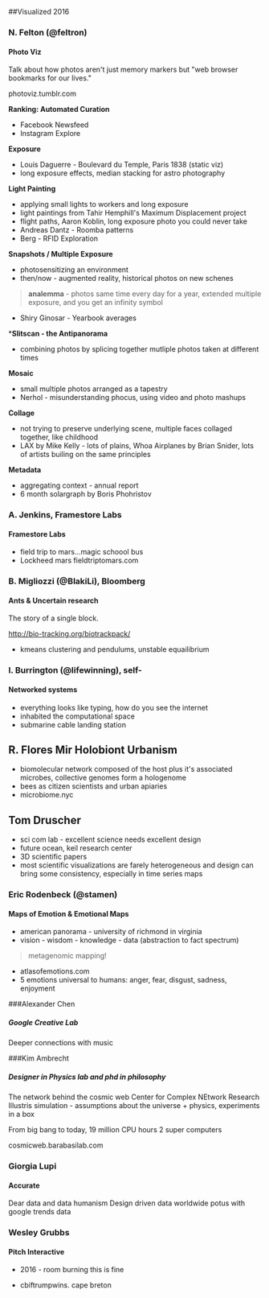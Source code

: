 ##Visualized 2016

### N. Felton (@feltron)
#### Photo Viz

Talk about how photos aren't just memory markers but "web browser bookmarks for our lives."

photoviz.tumblr.com


**Ranking: Automated Curation**

* Facebook Newsfeed
* Instagram Explore

**Exposure**

* Louis Daguerre - Boulevard du Temple, Paris 1838 (static viz)
* long exposure effects, median stacking for astro photography

**Light Painting**

* applying small lights to workers and long exposure
* light paintings from Tahir Hemphill's Maximum Displacement project
* flight paths, Aaron Koblin, long exposure photo you could never take
* Andreas Dantz - Roomba patterns
* Berg - RFID Exploration

**Snapshots / Multiple Exposure**

* photosensitizing an environment
* then/now - augmented reality, historical photos on new schenes

> **analemma** - photos same time every day for a year, extended multiple exposure, and you get an infinity symbol

* Shiry Ginosar - Yearbook averages 

***Slitscan - the Antipanorama**

* combining photos by splicing together mutliple photos taken at different times

**Mosaic**

* small multiple photos arranged as a tapestry
* Nerhol - misunderstanding phocus, using video and photo mashups

**Collage**

* not trying to preserve underlying scene, multiple faces collaged together, like childhood
* LAX by Mike Kelly - lots of plains, Whoa Airplanes by Brian Snider, lots of artists builing on the same principles

**Metadata**

* aggregating context - annual report
* 6 month solargraph by Boris Phohristov

### A. Jenkins, Framestore Labs
#### Framestore Labs

* field trip to mars...magic schoool bus
* Lockheed mars fieldtriptomars.com

### B. Migliozzi (@BlakiLi), Bloomberg
#### Ants & Uncertain research

The story of a single block.

http://bio-tracking.org/biotrackpack/

* kmeans clustering and pendulums, unstable equailibrium

### I. Burrington (@lifewinning), self-
#### Networked systems

* everything looks like typing, how do you see the internet
* inhabited the computational space 
* submarine cable landing station


## R. Flores Mir Holobiont Urbanism

* biomolecular network composed of the host plus it's associated microbes, collective genomes form a hologenome
* bees as citizen scientists and urban apiaries
* microbiome.nyc

## Tom Druscher

* sci com lab - excellent science needs excellent design
* future ocean, keil research center
* 3D scientific papers
* most scientific visualizations are farely heterogeneous and design can bring some consistency, especially in time series maps

### Eric Rodenbeck (@stamen)
#### Maps of Emotion & Emotional Maps

* american panorama - university of richmond in virginia
* vision - wisdom - knowledge - data (abstraction to fact spectrum)

> metagenomic mapping!

* atlasofemotions.com
* 5 emotions universal to humans: anger, fear, disgust, sadness, enjoyment

###Alexander Chen
##### Google Creative Lab

Deeper connections with music


###Kim Ambrecht
##### Designer in Physics lab and phd in philosophy
The network behind the cosmic web
Center for Complex NEtwork Research
Illustris simulation - assumptions about the universe + physics, experiments in a box

From big bang to today, 19 million CPU hours 2 super computers

cosmicweb.barabasilab.com

### Giorgia Lupi
#### Accurate

Dear data and data humanism 
Design driven data
worldwide potus with google trends data

### Wesley Grubbs
#### Pitch Interactive

* 2016 - room burning this is fine

* cbiftrumpwins. cape breton

